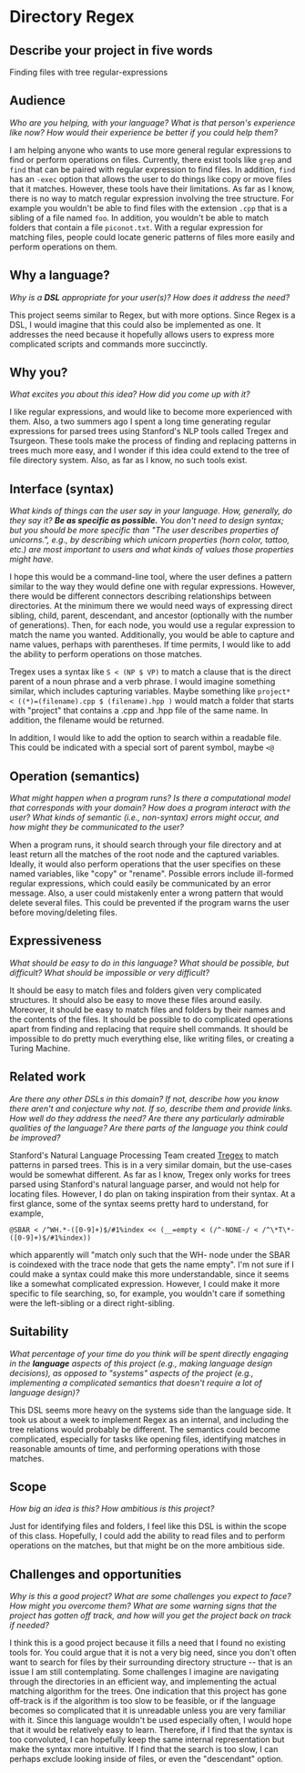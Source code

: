 # Directory Regex

## Describe your project in five words

Finding files with tree regular-expressions

## Audience
_Who are you helping, with your language? What is that person's
experience like now? How would their experience be better if you could help
them?_

I am helping anyone who wants to use more general regular expressions to find or
perform operations on files.  Currently, there exist tools like `grep` and
`find` that can be paired with regular expression to find files.  In addition,
`find` has an `-exec` option that allows the user to do things like copy or move
files that it matches.  However, these tools have their limitations.  As far as
I know, there is no way to match regular expression involving the tree
structure.  For example you wouldn't be able to find files with the extension
`.cpp` that is a sibling of a file named `foo`.  In addition, you wouldn't be
able to match folders that contain a file `piconot.txt`.  With a regular
expression for matching files, people could locate generic patterns of files
more easily and perform operations on them.

## Why a language?
_Why is a **DSL** appropriate for your user(s)? How does it address the need?_

This project seems similar to Regex, but with more options.  Since Regex is a
DSL, I would imagine that this could also be implemented as one.  It addresses
the need because it hopefully allows users to express more complicated scripts
and commands more succinctly.

## Why you?
_What excites you about this idea? How did you come up with it?_

I like regular expressions, and would like to become more experienced with them.
Also, a two summers ago I spent a long time generating regular expressions for
parsed trees using Stanford's NLP tools called Tregex and Tsurgeon.  These tools
make the process of finding and replacing patterns in trees much more easy,
and I wonder if this idea could extend to the tree of file directory system.
Also, as far as I know, no such tools exist.

## Interface (syntax)
_What kinds of things can the user say in your language. How, generally, do they
say it? **Be as specific as possible.** You don't need to design syntax; but you
should be more specific than "The user describes properties of unicorns.", e.g.,
by describing which unicorn properties (horn color, tattoo, etc.) are most
important to users and what kinds of values those properties might have._

I hope this would be a command-line tool, where the user defines a pattern
similar to the way they would define one with regular expressions.  However,
there would be different connectors describing relationships between
directories.  At the minimum there we would need ways of expressing direct
sibling, child, parent, descendant, and ancestor (optionally with the number of
generations).  Then, for each node, you would use a regular expression to
match the name you wanted.  Additionally, you would be able to capture and name
values, perhaps with parentheses.  If time permits, I would like to add the
ability to perform operations on those matches.

Tregex uses a syntax like `S < (NP $ VP)` to match a clause that is the direct
parent of a noun phrase and a verb phrase.  I would imagine something similar,
which includes capturing variables.  Maybe something like
`project* < ((*)=(filename).cpp $ (filename).hpp )`
would match a folder that starts with "project" that contains a .cpp and .hpp
file of the same name.  In addition, the filename would be returned.

In addition, I would like to add the option to search within a readable file.
This could be indicated with a special sort of parent symbol, maybe `<@`

## Operation (semantics)
_What might happen when a program runs? Is there a computational model that
corresponds with your domain? How does a program interact with the
user? What kinds of semantic (i.e., non-syntax) errors might occur, and how
might they be communicated to the user?_

When a program runs, it should search through your file directory and  at least
return all the matches of the root node and the captured variables.  Ideally, it
would also perform operations that the user specifies on these named variables,
like "copy" or "rename".  Possible errors include ill-formed regular
expressions, which could easily be communicated by an error message.  Also, a
user could mistakenly enter a wrong pattern that would delete several files.
This could be prevented if the program warns the user before moving/deleting
files.

## Expressiveness
_What should be easy to do in this language? What should be possible, but
difficult? What should be impossible or very difficult?_

It should be easy to match files and folders given very complicated structures.
It should also be easy to move these files around easily.  Moreover, it should
be easy to match files and folders by their names and the contents of the files.
It should be possible to do complicated operations apart from finding and
replacing that require shell commands.  It should be impossible to do pretty
much everything else, like writing files, or creating a Turing Machine.

## Related work
_Are there any other DSLs in this domain? If not, describe how you know there
aren't and conjecture why not. If so, describe them and provide links. How well
do they address the need? Are there any particularly admirable qualities of the
language? Are there parts of the language you think could be improved?_

Stanford's Natural Language Processing Team created [Tregex](http://nlp.stanford.edu/software/tregex.shtml) to match patterns
in parsed trees.  This is in a very similar domain, but the use-cases would be
somewhat different.  As far as I know, Tregex only works for trees parsed using
Stanford's natural language parser, and would not help for locating files.
However, I do plan on taking inspiration from their syntax.  At a first glance,
some of the syntax seems pretty hard to understand, for example,

``` @SBAR < /^WH.*-([0-9]+)$/#1%index << (__=empty < (/^-NONE-/ < /^\*T\*-([0-9]+)$/#1%index)) ```

 which apparently will "match only such that the WH-
node under the SBAR is coindexed with the trace node that gets the name empty".
I'm not sure if I could make a syntax could make this more understandable,
since it seems like a somewhat complicated expression.  However, I could make it
more specific to file searching, so, for example, you wouldn't care if something
were the left-sibling or a direct right-sibling.

## Suitability
_What percentage of your time do you think will be spent directly engaging in
the **language** aspects of this project (e.g., making language design
decisions), as opposed to "systems" aspects of the project (e.g., implementing a
complicated semantics that doesn't require a lot of language design)?_

This DSL seems more heavy on the systems side than the language side.  It took
us about a week to implement Regex as an internal, and including the tree
relations would probably be different.  The semantics could become complicated,
especially for tasks like opening files, identifying matches in reasonable
amounts of time, and performing operations with those matches.

## Scope
_How big an idea is this? How ambitious is this project?_

Just for identifying files and folders, I feel like this DSL is within the scope
of this class.  Hopefully, I could add the ability to read files and to perform
operations on the matches, but that might be on the more ambitious side.

## Challenges and opportunities
_Why is this a good project? What are some challenges you expect to face? How
might you overcome them? What are some warning signs that the project has gotten
off track, and how will you get the project back on track if needed?_

I think this is a good project because it fills a need that I found no existing
tools for.  You could argue that it is not a very big need, since you don't
often want to search for files by their surrounding directory structure -- that
is an issue I am still contemplating.  Some challenges I imagine are navigating
through the directories in an efficient way, and implementing the actual
matching algorithm for the trees.  One indication that this project has gone
off-track is if the algorithm is too slow to be feasible, or if the language
becomes so complicated that it is unreadable unless you are very familiar with
it.  Since this language wouldn't be used especially often, I would hope that it
would be relatively easy to learn.  Therefore, if I find that the syntax is too
convoluted, I can hopefully keep the same internal representation but make the
syntax more intuitive.  If I find that the search is too slow, I can perhaps
exclude looking inside of files, or even the "descendant" option.

